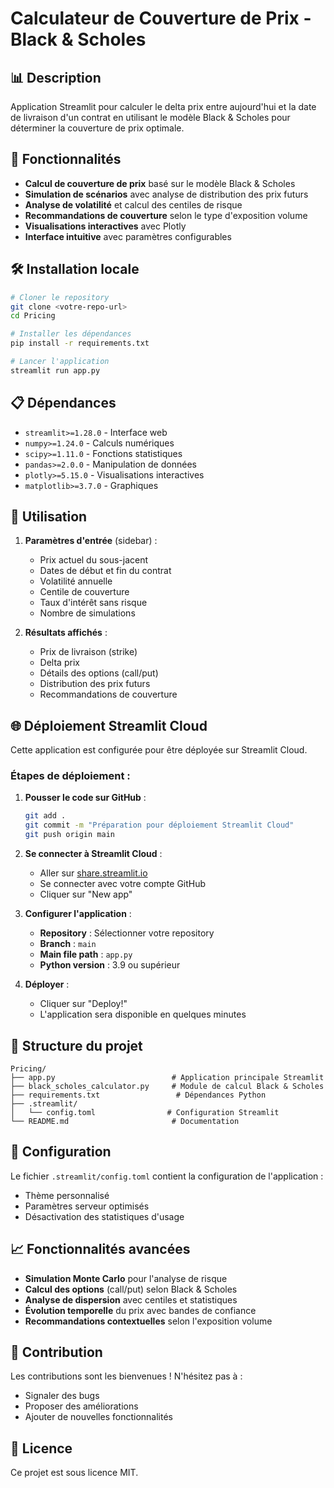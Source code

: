 # Calculateur de Couverture de Prix - Black & Scholes

## 📊 Description

Application Streamlit pour calculer le delta prix entre aujourd'hui et la date de livraison d'un contrat en utilisant le modèle Black & Scholes pour déterminer la couverture de prix optimale.

## 🚀 Fonctionnalités

- **Calcul de couverture de prix** basé sur le modèle Black & Scholes
- **Simulation de scénarios** avec analyse de distribution des prix futurs
- **Analyse de volatilité** et calcul des centiles de risque
- **Recommandations de couverture** selon le type d'exposition volume
- **Visualisations interactives** avec Plotly
- **Interface intuitive** avec paramètres configurables

## 🛠️ Installation locale

```bash
# Cloner le repository
git clone <votre-repo-url>
cd Pricing

# Installer les dépendances
pip install -r requirements.txt

# Lancer l'application
streamlit run app.py
```

## 📋 Dépendances

- `streamlit>=1.28.0` - Interface web
- `numpy>=1.24.0` - Calculs numériques
- `scipy>=1.11.0` - Fonctions statistiques
- `pandas>=2.0.0` - Manipulation de données
- `plotly>=5.15.0` - Visualisations interactives
- `matplotlib>=3.7.0` - Graphiques

## 🎯 Utilisation

1. **Paramètres d'entrée** (sidebar) :
   - Prix actuel du sous-jacent
   - Dates de début et fin du contrat
   - Volatilité annuelle
   - Centile de couverture
   - Taux d'intérêt sans risque
   - Nombre de simulations

2. **Résultats affichés** :
   - Prix de livraison (strike)
   - Delta prix
   - Détails des options (call/put)
   - Distribution des prix futurs
   - Recommandations de couverture

## 🌐 Déploiement Streamlit Cloud

Cette application est configurée pour être déployée sur Streamlit Cloud.

### Étapes de déploiement :

1. **Pousser le code sur GitHub** :
   ```bash
   git add .
   git commit -m "Préparation pour déploiement Streamlit Cloud"
   git push origin main
   ```

2. **Se connecter à Streamlit Cloud** :
   - Aller sur [share.streamlit.io](https://share.streamlit.io)
   - Se connecter avec votre compte GitHub
   - Cliquer sur "New app"

3. **Configurer l'application** :
   - **Repository** : Sélectionner votre repository
   - **Branch** : `main`
   - **Main file path** : `app.py`
   - **Python version** : 3.9 ou supérieur

4. **Déployer** :
   - Cliquer sur "Deploy!"
   - L'application sera disponible en quelques minutes

## 📁 Structure du projet

```
Pricing/
├── app.py                          # Application principale Streamlit
├── black_scholes_calculator.py     # Module de calcul Black & Scholes
├── requirements.txt                 # Dépendances Python
├── .streamlit/
│   └── config.toml                # Configuration Streamlit
└── README.md                       # Documentation
```

## 🔧 Configuration

Le fichier `.streamlit/config.toml` contient la configuration de l'application :
- Thème personnalisé
- Paramètres serveur optimisés
- Désactivation des statistiques d'usage

## 📈 Fonctionnalités avancées

- **Simulation Monte Carlo** pour l'analyse de risque
- **Calcul des options** (call/put) selon Black & Scholes
- **Analyse de dispersion** avec centiles et statistiques
- **Évolution temporelle** du prix avec bandes de confiance
- **Recommandations contextuelles** selon l'exposition volume

## 🤝 Contribution

Les contributions sont les bienvenues ! N'hésitez pas à :
- Signaler des bugs
- Proposer des améliorations
- Ajouter de nouvelles fonctionnalités

## 📄 Licence

Ce projet est sous licence MIT. 